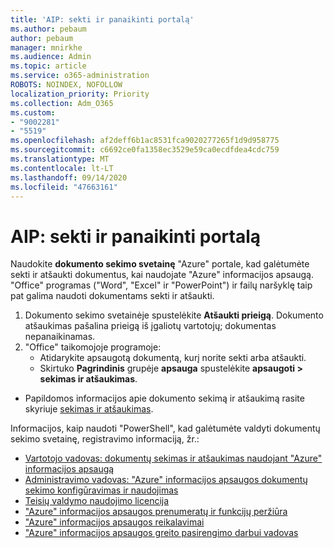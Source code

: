```yaml
---
title: 'AIP: sekti ir panaikinti portalą'
ms.author: pebaum
author: pebaum
manager: mnirkhe
ms.audience: Admin
ms.topic: article
ms.service: o365-administration
ROBOTS: NOINDEX, NOFOLLOW
localization_priority: Priority
ms.collection: Adm_O365
ms.custom:
- "9002281"
- "5519"
ms.openlocfilehash: af2deff6b1ac8531fca9020277265f1d9d958775
ms.sourcegitcommit: c6692ce0fa1358ec3529e59ca0ecdfdea4cdc759
ms.translationtype: MT
ms.contentlocale: lt-LT
ms.lasthandoff: 09/14/2020
ms.locfileid: "47663161"
---
```

# <a name="aip-track-and-revoke-portal"></a>AIP: sekti ir panaikinti portalą

Naudokite **dokumento sekimo svetainę** "Azure" portale, kad galėtumėte sekti ir atšaukti dokumentus, kai naudojate "Azure" informacijos apsaugą. "Office" programas ("Word", "Excel" ir "PowerPoint") ir failų naršyklę taip pat galima naudoti dokumentams sekti ir atšaukti.

1. Dokumento sekimo svetainėje spustelėkite **Atšaukti prieigą**. Dokumento atšaukimas pašalina prieigą iš įgaliotų vartotojų; dokumentas nepanaikinamas.
2. "Office" taikomojoje programoje:
    - Atidarykite apsaugotą dokumentą, kurį norite sekti arba atšaukti.
    - Skirtuko **Pagrindinis** grupėje **apsauga** spustelėkite **apsaugoti > sekimas ir atšaukimas**.

- Papildomos informacijos apie dokumento sekimą ir atšaukimą rasite skyriuje [sekimas ir atšaukimas](https://docs.microsoft.com/azure/information-protection/rms-client/client-track-revoke).

Informacijos, kaip naudoti "PowerShell", kad galėtumėte valdyti dokumentų sekimo svetainę, registravimo informaciją, žr.:
- [Vartotojo vadovas: dokumentų sekimas ir atšaukimas naudojant "Azure" informacijos apsaugą](https://docs.microsoft.com/azure/information-protection/rms-client/client-track-revoke)
- [Administravimo vadovas: "Azure" informacijos apsaugos dokumentų sekimo konfigūravimas ir naudojimas](https://docs.microsoft.com/azure/information-protection/rms-client/client-admin-guide-document-tracking)
- [Teisių valdymo naudojimo licencija](https://docs.microsoft.com/azure/information-protection/configure-usage-rights#rights-management-use-license)
- ["Azure" informacijos apsaugos prenumeratų ir funkcijų peržiūra](https://azure.microsoft.com/pricing/details/information-protection)
- ["Azure" informacijos apsaugos reikalavimai](https://docs.microsoft.com/azure/information-protection/get-started/requirements)
- ["Azure" informacijos apsaugos greito pasirengimo darbui vadovas](https://docs.microsoft.com/azure/information-protection/get-started/infoprotect-quick-start-tutorial)
